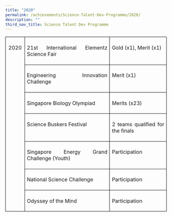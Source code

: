 ```yaml
---
title: "2020"
permalink: /achievements/Science-Talent-Dev-Programme/2020/
description: ""
third_nav_title: Science Talent Dev Programme
---
```


<table style="border-collapse:collapse;mso-table-layout-alt:fixed;border:none;
 mso-border-alt:solid black 1.0pt;mso-yfti-tbllook:1536;mso-padding-alt:0in 5.4pt 0in 5.4pt;
 mso-border-insideh:1.0pt solid black;mso-border-insidev:1.0pt solid black" width="624" cellpadding="0" cellspacing="0" border="1" class="MsoNormalTable"><tbody><tr style="mso-yfti-irow:0;mso-yfti-firstrow:yes;height:21.0pt"><td style="width:.5in;border:solid black 1.0pt;
  padding:5.0pt 5.0pt 5.0pt 5.0pt;height:21.0pt" valign="top" rowspan="7" width="48"><p style="text-align:center;line-height:normal;
  mso-pagination:none;border:none;mso-padding-alt:31.0pt 31.0pt 31.0pt 31.0pt;
  mso-border-shadow:yes" align="center" class="MsoNormal"><span lang="EN">2020</span></p><p style="text-align:center;line-height:normal;
  mso-pagination:none;border:none;mso-padding-alt:31.0pt 31.0pt 31.0pt 31.0pt;
  mso-border-shadow:yes" align="center" class="MsoNormal"><span lang="EN">&nbsp;</span></p></td><td style="width:273.0pt;border:solid black 1.0pt;
  border-left:none;mso-border-left-alt:solid black 1.0pt;padding:5.0pt 5.0pt 5.0pt 5.0pt;
  height:21.0pt" valign="top" width="364"><p style="text-align:justify;line-height:normal;mso-pagination:
  none" class="MsoNormal"><span lang="EN">21st International Elementz Science Fair</span></p></td><td style="width:159.0pt;border:solid black 1.0pt;
  border-left:none;mso-border-left-alt:solid black 1.0pt;padding:5.0pt 5.0pt 5.0pt 5.0pt;
  height:21.0pt" valign="top" width="212"><p style="line-height:normal;mso-pagination:none;border:none;
  mso-padding-alt:31.0pt 31.0pt 31.0pt 31.0pt;mso-border-shadow:yes" class="MsoNormal"><span lang="EN">Gold (x1), Merit (x1)</span></p></td></tr><tr style="mso-yfti-irow:1;height:21.0pt"><td style="width:273.0pt;border-top:none;border-left:
  none;border-bottom:solid black 1.0pt;border-right:solid black 1.0pt;
  mso-border-top-alt:solid black 1.0pt;mso-border-left-alt:solid black 1.0pt;
  padding:5.0pt 5.0pt 5.0pt 5.0pt;height:21.0pt" valign="top" width="364"><p style="text-align:justify;line-height:normal;mso-pagination:
  none" class="MsoNormal"><span lang="EN">Engineering Innovation Challenge</span></p></td><td style="width:159.0pt;border-top:none;border-left:
  none;border-bottom:solid black 1.0pt;border-right:solid black 1.0pt;
  mso-border-top-alt:solid black 1.0pt;mso-border-left-alt:solid black 1.0pt;
  padding:5.0pt 5.0pt 5.0pt 5.0pt;height:21.0pt" valign="top" width="212"><p style="line-height:normal;mso-pagination:none;border:none;
  mso-padding-alt:31.0pt 31.0pt 31.0pt 31.0pt;mso-border-shadow:yes" class="MsoNormal"><span lang="EN">Merit (x1)</span></p></td></tr><tr style="mso-yfti-irow:2;height:21.0pt"><td style="width:273.0pt;border-top:none;border-left:
  none;border-bottom:solid black 1.0pt;border-right:solid black 1.0pt;
  mso-border-top-alt:solid black 1.0pt;mso-border-left-alt:solid black 1.0pt;
  padding:5.0pt 5.0pt 5.0pt 5.0pt;height:21.0pt" valign="top" width="364"><p style="text-align:justify;line-height:normal;mso-pagination:
  none" class="MsoNormal"><span lang="EN">Singapore Biology Olympiad</span></p></td><td style="width:159.0pt;border-top:none;border-left:
  none;border-bottom:solid black 1.0pt;border-right:solid black 1.0pt;
  mso-border-top-alt:solid black 1.0pt;mso-border-left-alt:solid black 1.0pt;
  padding:5.0pt 5.0pt 5.0pt 5.0pt;height:21.0pt" valign="top" width="212"><p style="line-height:normal;mso-pagination:none;border:none;
  mso-padding-alt:31.0pt 31.0pt 31.0pt 31.0pt;mso-border-shadow:yes" class="MsoNormal"><span lang="EN">Merits (x23)</span></p></td></tr><tr style="mso-yfti-irow:3;height:27.5pt"><td style="width:273.0pt;border-top:none;border-left:
  none;border-bottom:solid black 1.0pt;border-right:solid black 1.0pt;
  mso-border-top-alt:solid black 1.0pt;mso-border-left-alt:solid black 1.0pt;
  padding:5.0pt 5.0pt 5.0pt 5.0pt;height:27.5pt" valign="top" width="364"><p style="text-align:justify;line-height:normal;mso-pagination:
  none" class="MsoNormal"><span lang="EN">Science Buskers Festival</span></p></td><td style="width:159.0pt;border-top:none;border-left:
  none;border-bottom:solid black 1.0pt;border-right:solid black 1.0pt;
  mso-border-top-alt:solid black 1.0pt;mso-border-left-alt:solid black 1.0pt;
  padding:5.0pt 5.0pt 5.0pt 5.0pt;height:27.5pt" valign="top" width="212"><p style="text-align:justify;line-height:normal;mso-pagination:
  none;border:none;mso-padding-alt:31.0pt 31.0pt 31.0pt 31.0pt;mso-border-shadow:
  yes" class="MsoNormal"><span lang="EN">2 teams qualified for the finals</span></p></td></tr><tr style="mso-yfti-irow:4;height:27.5pt"><td style="width:273.0pt;border-top:none;border-left:
  none;border-bottom:solid black 1.0pt;border-right:solid black 1.0pt;
  mso-border-top-alt:solid black 1.0pt;mso-border-left-alt:solid black 1.0pt;
  padding:5.0pt 5.0pt 5.0pt 5.0pt;height:27.5pt" valign="top" width="364"><p style="text-align:justify;line-height:normal;mso-pagination:
  none" class="MsoNormal"><span lang="EN">Singapore Energy Grand Challenge (Youth)</span></p></td><td style="width:159.0pt;border-top:none;border-left:
  none;border-bottom:solid black 1.0pt;border-right:solid black 1.0pt;
  mso-border-top-alt:solid black 1.0pt;mso-border-left-alt:solid black 1.0pt;
  padding:5.0pt 5.0pt 5.0pt 5.0pt;height:27.5pt" valign="top" width="212"><p style="text-align:justify;line-height:normal;mso-pagination:
  none;border:none;mso-padding-alt:31.0pt 31.0pt 31.0pt 31.0pt;mso-border-shadow:
  yes" class="MsoNormal"><span lang="EN">Participation</span></p></td></tr><tr style="mso-yfti-irow:5;height:27.5pt"><td style="width:273.0pt;border-top:none;border-left:
  none;border-bottom:solid black 1.0pt;border-right:solid black 1.0pt;
  mso-border-top-alt:solid black 1.0pt;mso-border-left-alt:solid black 1.0pt;
  padding:5.0pt 5.0pt 5.0pt 5.0pt;height:27.5pt" valign="top" width="364"><p style="text-align:justify;line-height:normal;mso-pagination:
  none" class="MsoNormal"><span lang="EN">National Science Challenge</span></p></td><td style="width:159.0pt;border-top:none;border-left:
  none;border-bottom:solid black 1.0pt;border-right:solid black 1.0pt;
  mso-border-top-alt:solid black 1.0pt;mso-border-left-alt:solid black 1.0pt;
  padding:5.0pt 5.0pt 5.0pt 5.0pt;height:27.5pt" valign="top" width="212"><p style="text-align:justify;line-height:normal;mso-pagination:
  none;border:none;mso-padding-alt:31.0pt 31.0pt 31.0pt 31.0pt;mso-border-shadow:
  yes" class="MsoNormal"><span lang="EN">Participation</span></p></td></tr><tr style="mso-yfti-irow:6;mso-yfti-lastrow:yes;height:27.5pt"><td style="width:273.0pt;border-top:none;border-left:
  none;border-bottom:solid black 1.0pt;border-right:solid black 1.0pt;
  mso-border-top-alt:solid black 1.0pt;mso-border-left-alt:solid black 1.0pt;
  padding:5.0pt 5.0pt 5.0pt 5.0pt;height:27.5pt" valign="top" width="364"><p style="text-align:justify;line-height:normal;mso-pagination:
  none" class="MsoNormal"><span lang="EN">Odyssey of the Mind</span></p></td><td style="width:159.0pt;border-top:none;border-left:
  none;border-bottom:solid black 1.0pt;border-right:solid black 1.0pt;
  mso-border-top-alt:solid black 1.0pt;mso-border-left-alt:solid black 1.0pt;
  padding:5.0pt 5.0pt 5.0pt 5.0pt;height:27.5pt" valign="top" width="212"><p style="text-align:justify;line-height:normal;mso-pagination:
  none;border:none;mso-padding-alt:31.0pt 31.0pt 31.0pt 31.0pt;mso-border-shadow:
  yes" class="MsoNormal"><span lang="EN">Participation</span></p></td></tr></tbody></table>